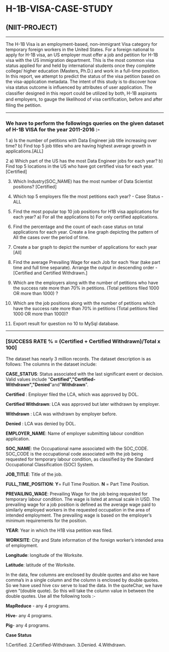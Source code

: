 # H-1B-VISA-CASE-STUDY
## (NIIT-PROJECT)
--------------------------------------------------------------------------------------------------------------------------------
The H-1B Visa is an employment-based, non-immigrant Visa category for temporary foreign workers in the United States. For a foreign national to apply for H-1B visa, an US employer must offer a job and petition for H-1B visa with the US immigration department. This is the most common visa status applied for and held by international students once they complete college/ higher education (Masters, Ph.D.) and work in a full-time position. In this report, we attempt to predict the status of the visa petition based on the visa-application metadata. The intent of this study is to discover how visa status outcome is inﬂuenced by attributes of user application. The classiﬁer designed in this report could be utilized by both, H-1B aspirants and employers, to gauge the likelihood of visa certiﬁcation, before and after ﬁling the petition.
_________________________________________________________________________________________________________________________________
### We have to perform the followings queries on the given dataset of H-1B VISA for the year 2011-2016 :-
  
1 a) Is the number of petitions with Data Engineer job title increasing over time?
   b) Find top 5 job titles who are having highest average growth in applications.[ALL]

2 a) Which part of the US has the most Data Engineer jobs for each year?
   b) Find top 5 locations in the US who have got certified visa for each year.[Certified]

3)   Which Industry(SOC_NAME) has the most number of Data Scientist positions?
      [Certified]

4)   Which top 5 employers file the most petitions each year? - Case Status - ALL

5)   Find the most popular top 10 job positions for H1B visa applications for each year?
a)   For all the applications
b)   For only certified applications.

6)   Find the percentage and the count of each case status on total applications for each year. Create     a line graph depicting the pattern of All the cases over the period of time.

7)   Create a bar graph to depict the number of applications for each year [All]

8)  Find the average Prevailing Wage for each Job for each Year (take part time and full time    separate). Arrange the output in descending order - [Certified and Certified Withdrawn.]

9)  Which are the employers along with the number of petitions who have the success rate more than 70%  in petitions. (Total petitions filed 1000 OR more than 1000) ?

10) Which are the  job positions along with the number of petitions which have the success rate more than 70%  in petitions (Total petitions filed 1000 OR more than 1000)?

11)  Export result for question no 10 to MySql database.
_________________________________________________________________________________________________________________________________

### [SUCCESS RATE % = (Certified + Certified Withdrawn)/Total x 100]

The dataset has nearly 3 million records. The dataset description is as follows: The columns in the dataset include:

**CASE_STATUS**: Status associated with the last significant event or decision.
Valid values include "**Certified","Certified-Withdrawn","Denied**"and"**Withdrawn**".

**Certified**          : Employer filed the LCA, which was approved by DOL. 

**Certified Withdrawn**: LCA was approved but later withdrawn by employer.

**Withdrawn**          : LCA was withdrawn by employer before.

**Denied**             : LCA was denied by DOL.

**EMPLOYER_NAME**: Name of employer submitting labour condition application.

**SOC_NAME**: the Occupational name associated with the SOC_CODE. SOC_CODE is the occupational code associated with the job being requested for temporary labour condition, as classified by the Standard Occupational Classification (SOC) System.

**JOB_TITLE**: Title of the job.

**FULL_TIME_POSITION**: **Y**= Full Time Position. **N** = Part Time Position.

**PREVAILING_WAGE**: Prevailing Wage for the job being requested for temporary labour condition. The wage is listed at annual scale in USD. The prevailing wage for a job position is defined as the average wage paid to similarly employed workers in the requested occupation in the area of intended employment. The prevailing wage is based on the employer’s minimum requirements for the position. 

**YEAR**: Year in which the H1B visa petition was filed.

**WORKSITE**: City and State information of the foreign worker’s intended area of employment.

**Longitude**: longitude of the Worksite.

**Latitude**: latitude of the Worksite.

In the data, few columns are enclosed by double quotes and also we have comma’s in a single column and the column is enclosed by double quotes. So we have used hive csv serve to load the data. In the quoteChar, we have given “(double quote). So this will take the column value in between the double quotes. Use all the following tools :-

**MapReduce** - any 4 programs.

**Hive**- any 4 programs.

**Pig**- any 4 programs.

**Case Status**

1.Certified.
2.Certified-Withdrawn.
3.Denied.
4.Withdrawn.

